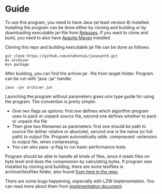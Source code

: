 # Guide

To use this program, you need to have Java (at least version 8) installed. Installing the program can be done either by cloning and building or by downloading executable jar-file from [Releases](https://github.com/otahontas/javasynth/releases/latest/). If you want to clone and build, you need to also have [Apache Maven](https://maven.apache.org/) installed. 

Cloning this repo and building executable jar file can be done as follows:
```
git clone https://github.com/otahontas/javasynth.git
mv archiver
mvn package
```
After building, you can find the arhiver.jar -file from target-folder. Program can be run with 'java -jar' handle:

```
java -jar archiver.jar

```

Launching the program without parameters gives unix type guide for using the program. The convention is pretty simple:
- Give two flags as options: first one defines which algorithm program uses to pack or unpack source file, second one defines whether to pack or unpack the file
- Then give two filenames as parameters: first one should be path to source file (either relative or absolute), second one is the name (or full path) to output file. Program automatically adds .compressed -extension to output file, when compressing.
- You can also pass -p flag to run basic performance tests.

Program should be able to handle all kinds of files, since it reads files on byte level and does the compression by calculating bytes. If program was installed by cloning and building, there are some testfiles in archiver/testfiles folder, also found [from here in the repo](archiver/testfiles).

There are some bugs happening, especially with LZW implementation. You can read more about them from [implementation document](implementation.md).
